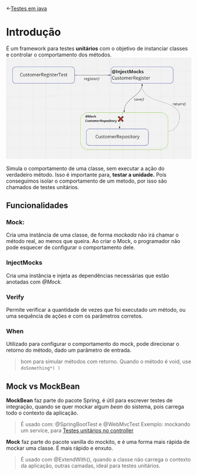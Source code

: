 <-[Testes em java](Testes%20em%20java.md)
# Introdução
É um framework para testes **unitários** com o objetivo de instanciar classes e controlar o comportamento dos métodos.
![](../img/mockscheme.png)

Simula o comportamento de uma classe, sem executar a ação do verdadeiro método.
Isso é importante para, **testar a unidade.** Pois conseguimos isolar o comportamento de um metodo, por isso são chamados de testes unitários.
## Funcionalidades
### Mock:
Cria uma instância de uma classe, de forma _mockada_ não irá chamar o método real, ao menos que queira.
Ao criar o Mock, o programador não pode esquecer de configurar o comportamento dele.
### InjectMocks
Cria uma instância e injeta as dependências necessárias que estão anotadas com _@Mock._
### Verify
Permite verificar a quantidade de vezes que foi executado um método, ou uma sequência de ações e com os parâmetros corretos.
### When
Utilizado para configurar o comportamento do mock, pode direcionar o retorno do método, dado um parâmetro de entrada.
> bom para simular métodos com retorno.
> Quando o método é void, use `doSomething*( )`

## Mock vs MockBean
**MockBean** faz parte do pacote Spring, é útil para escrever testes de integração, quando se quer mockar algum _bean_ do sistema, pois carrega todo o contexto da aplicação.
>É usado com: 
>@SpringBootTest e @WebMvcTest
   Exemplo: mockando um service, para [Testes unitários no controller](Testes%20unitários%20no%20controller.md)
   
**Mock** faz parte do pacote vanilla do mockito, e é uma forma mais rápida de mockar uma classe. É mais rápido e enxuto.
>É usado com @ExtendWith(), quando a classe não carrega o contexto da aplicação, outras camadas, ideal para testes unitários.

